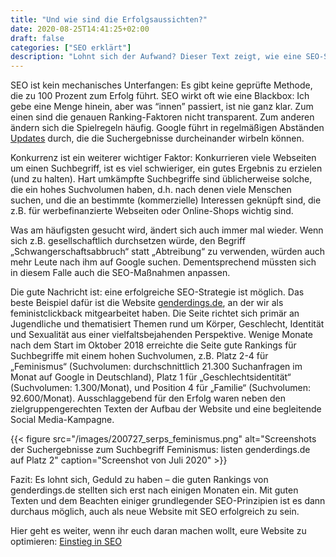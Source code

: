 ```yaml
---
title: "Und wie sind die Erfolgsaussichten?"
date: 2020-08-25T14:41:25+02:00
draft: false
categories: ["SEO erklärt"]
description: "Lohnt sich der Aufwand? Dieser Text zeigt, wie eine SEO-Strategie erfolgreich sein kann."
---
```

SEO ist kein mechanisches Unterfangen: Es gibt keine geprüfte Methode, die zu 100 Prozent zum Erfolg führt. SEO wirkt oft wie eine Blackbox: Ich gebe eine Menge hinein, aber was “innen” passiert, ist nie ganz klar. Zum einen sind die genauen Ranking-Faktoren nicht transparent. Zum anderen ändern sich die Spielregeln häufig. Google führt in regelmäßigen Abständen [Updates](https://moz.com/google-algorithm-change/) durch, die die Suchergebnisse durcheinander wirbeln können.

Konkurrenz ist ein weiterer wichtiger Faktor: Konkurrieren viele Webseiten um einen Suchbegriff, ist es viel schwieriger, ein gutes Ergebnis zu erzielen (und zu halten). Hart umkämpfte Suchbegriffe sind üblicherweise solche, die ein hohes Suchvolumen haben, d.h. nach denen viele Menschen suchen, und die an bestimmte (kommerzielle) Interessen geknüpft sind, die z.B. für werbefinanzierte Webseiten oder Online-Shops wichtig sind.

Was am häufigsten gesucht wird, ändert sich auch immer mal wieder. Wenn sich z.B. gesellschaftlich durchsetzen würde, den Begriff „Schwangerschaftsabbruch“ statt „Abtreibung“ zu verwenden, würden auch mehr Leute nach ihm auf Google suchen. Dementsprechend müssten sich in diesem Falle auch die SEO-Maßnahmen anpassen.

Die gute Nachricht ist: eine erfolgreiche SEO-Strategie ist möglich. Das beste Beispiel dafür ist die Website [genderdings.de](https://genderdings.de), an der wir als feministclickback mitgearbeitet haben. Die Seite richtet sich primär an Jugendliche und thematisiert Themen rund um Körper, Geschlecht, Identität und Sexualität aus einer vielfaltsbejahenden Perspektive. Wenige Monate nach dem Start im Oktober 2018 erreichte die Seite gute Rankings für Suchbegriffe mit einem hohen Suchvolumen, z.B. Platz 2-4 für „Feminismus“ (Suchvolumen: durchschnittlich 21.300 Suchanfragen im Monat auf Google in Deutschland), Platz 1 für „Geschlechtsidentität“ (Suchvolumen: 1.300/Monat), und Position 4 für „Familie“ (Suchvolumen: 92.600/Monat). Ausschlaggebend für den Erfolg waren neben den zielgruppengerechten Texten der Aufbau der Website und eine begleitende Social Media-Kampagne.

{{< figure src="/images/200727_serps_feminismus.png" alt="Screenshots der Suchergebnisse zum Suchbegriff Feminismus: listen genderdings.de auf Platz 2" caption="Screenshot von Juli 2020" >}}

Fazit: Es lohnt sich, Geduld zu haben – die guten Rankings von genderdings.de stellten sich erst nach einigen Monaten ein. Mit guten Texten und dem Beachten einiger grundlegender SEO-Prinzipien ist es dann durchaus möglich, auch als neue Website mit SEO erfolgreich zu sein.

Hier geht es weiter, wenn ihr euch daran machen wollt, eure Website zu optimieren: [Einstieg in SEO](/einstieg/)
